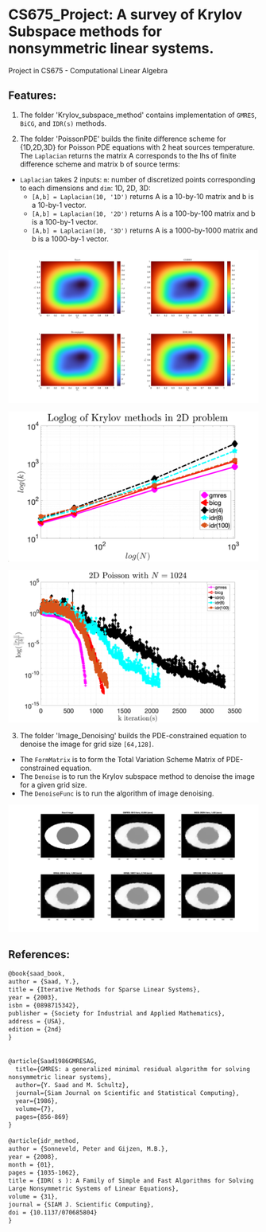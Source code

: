 # CS675_Project: A survey of Krylov Subspace methods for nonsymmetric linear systems.
Project in CS675 - Computational Linear Algebra

## Features:  

1. The folder 'Krylov_subspace_method' contains implementation of `GMRES`, `BiCG`, and `IDR(s)` methods. 

2. The folder 'PoissonPDE' builds the finite difference scheme for {1D,2D,3D} for Poisson PDE equations with 2 heat sources temperature. The `Laplacian` returns the matrix A corresponds to the lhs of finite difference scheme and matrix b of source terms: 

- `Laplacian` takes 2 inputs: `m`: number of discretized points corresponding to each dimensions and `dim`: 1D, 2D, 3D: 
  * `[A,b] = Laplacian(10, '1D')` returns A is a 10-by-10 matrix and b is a 10-by-1 vector.
  * `[A,b] = Laplacian(10, '2D')` returns A is a 100-by-100 matrix and b is a 100-by-1 vector.
  * `[A,b] = Laplacian(10, '3D')` returns A is a 1000-by-1000 matrix and b is a 1000-by-1 vector.



![plot1](./figures/fig1.png)


![plot2](./figures/fig2.png)

![plot2](./figures/fig3.png)

3. The folder 'Image_Denoising' builds the PDE-constrained equation to denoise the image for grid size `[64,128]`. 

* The `FormMatrix` is to form the Total Variation Scheme Matrix of PDE-constrained equation. 
* The `Denoise` is to run the Krylov subspace method to denoise the image for a given grid size. 
* The `DenoiseFunc` is to run the algorithm of image denoising. 


![plot3](./figures/denoised_img_128.png)




## References:

```
@book{saad_book,
author = {Saad, Y.},
title = {Iterative Methods for Sparse Linear Systems},
year = {2003},
isbn = {0898715342},
publisher = {Society for Industrial and Applied Mathematics},
address = {USA},
edition = {2nd}
}


@article{Saad1986GMRESAG,
  title={GMRES: a generalized minimal residual algorithm for solving nonsymmetric linear systems},
  author={Y. Saad and M. Schultz},
  journal={Siam Journal on Scientific and Statistical Computing},
  year={1986},
  volume={7},
  pages={856-869}
}

@article{idr_method,
author = {Sonneveld, Peter and Gijzen, M.B.},
year = {2008},
month = {01},
pages = {1035-1062},
title = {IDR( s ): A Family of Simple and Fast Algorithms for Solving Large Nonsymmetric Systems of Linear Equations},
volume = {31},
journal = {SIAM J. Scientific Computing},
doi = {10.1137/070685804}
}
```

